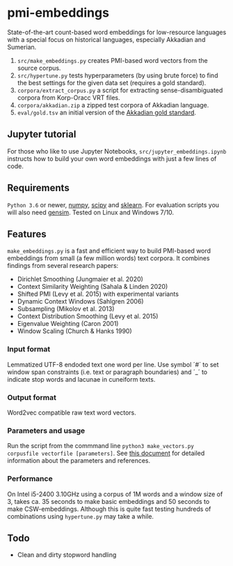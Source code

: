 # pmi-embeddings
State-of-the-art count-based word embeddings for low-resource languages with a special focus on historical languages, especially Akkadian and Sumerian.

1. ```src/make_embeddings.py``` creates PMI-based word vectors from the source corpus.
2. ```src/hypertune.py``` tests hyperparameters (by using brute force) to find the best settings for the given data set (requires a gold standard).
3. ```corpora/extract_corpus.py``` a script for extracting sense-disambiguated corpora from Korp-Oracc VRT files.
4. ```corpora/akkadian.zip``` a zipped test corpora of Akkadian language.
5. ```eval/gold.tsv``` an initial version of the [Akkadian gold standard](https://www.helsinki.fi/en/news/language-culture/creating-a-gold-standard-for-akkadian-word-embeddings).

## Jupyter tutorial
For those who like to use Jupyter Notebooks, ```src/jupyter_embeddings.ipynb``` instructs how to build your own word embeddings with just a few lines of code. 

## Requirements
```Python 3.6``` or newer, [numpy](https://numpy.org/), [scipy](https://www.scipy.org/) and [sklearn](https://scikit-learn.org/stable/). For evaluation scripts you will also need [gensim](https://pypi.org/project/gensim/). Tested on Linux and Windows 7/10.

## Features
```make_embeddings.py``` is a fast and efficient way to build PMI-based word embeddings from small (a few million words) text corpora. It combines findings from several research papers:

+ Dirichlet Smoothing (Jungmaier et al. 2020)
+ Context Similarity Weighting (Sahala & Linden 2020)
+ Shifted PMI (Levy et al. 2015) with experimental variants
+ Dynamic Context Windows (Sahlgren 2006)
+ Subsampling (Mikolov et al. 2013)
+ Context Distribution Smoothing (Levy et al. 2015)
+ Eigenvalue Weighting (Caron 2001)
+ Window Scaling (Church & Hanks 1990)

### Input format
Lemmatized UTF-8 endoded text one word per line. Use symbol ´#´ to set window span constraints (i.e. text or paragraph boundaries) and ´_´ to indicate stop words and lacunae in cuneiform texts.

### Output format
Word2vec compatible raw text word vectors.

### Parameters and usage
Run the script from the commmand line ```python3 make_vectors.py corpusfile vectorfile [parameters]```. See [this document](https://docs.google.com/document/d/1TjVWqrhalCDjkOQf-JLk1jmC6N83MWGUIEVjbJpm9Es) for detailed information about the parameters and references. 

### Performance
On Intel i5-2400 3.10GHz using a corpus of 1M words and a window size of 3, takes ca. 35 seconds to make basic embeddings and 50 seconds to make CSW-embeddings. Although this is quite fast testing hundreds of combinations using ```hypertune.py``` may take a while.

## Todo
+ Clean and dirty stopword handling

